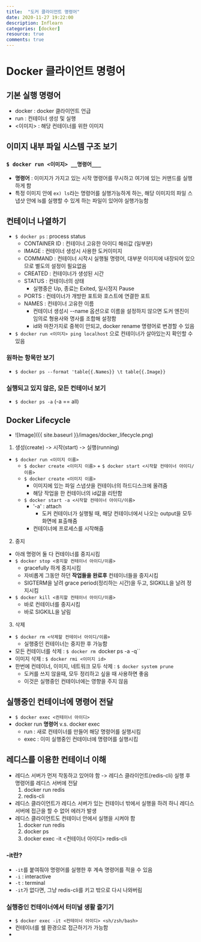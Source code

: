 ```yaml
---
title:  "도커 클라이언트 명령어"
date: 2020-11-27 19:22:00
description: Inflearn
categories: [docker]
resource: true
comments: true
---
```


# Docker 클라이언트 명령어
## 기본 실행 명령어
- docker : docker 클라이언트 언급
- run : 컨테이너 생성 및 실행
- <이미지> : 해당 컨테이너를 위한 이미지

## 이미지 내부 파일 시스템 구조 보기
### `$ docker run <이미지> __명령어___`
- __명령어__ : 이미지가 가지고 있는 시작 명령어를 무시하고 여기에 있는 커맨드를 실행하게 함
- 특정 이미지 안에 `ex) ls`라는 명령어를 실행가능하게 하는, 해당 이미지의 파일 스냅샷 안에 ls를 실행할 수 있게 하는 파일이 있어야 실행가능함

## 컨테이너 나열하기
- `$ docker ps` : process status
  - CONTAINER ID : 컨테이너 고유한 아이디 해쉬값 (일부분)
  - IMAGE : 컨테이너 생성시 사용한 도커이미지
  - COMMAND : 컨테이너 시작시 실행될 명령어, 대부분 이미지에 내장되어 있으므로 별도의 설정이 필요없음
  - CREATED : 컨테이너가 생성된 시간
  - STATUS : 컨테이너의 상태
    - 실행중은 Up, 종료는 Exited, 일시정지 Pause
  - PORTS :  컨테이너가 개방한 포트와 호스트에 연결한 포트
  - NAMES : 컨테이너 고유한 이름
    - 컨테이너 생성시 --name 옵션으로 이름을 설정하지 않으면 도커 엔진이 임의로 형용사와 명사를 조합해 설정함
    - id와 마찬가지로 중복이 안되고, docker rename 명령어로 변경할 수 있음
- `$ docker run <이미지> ping localhost` 으로 컨테이너가 살아있는지 확인할 수 있음

### 원하는 항목만 보기
- `$ docker ps --format 'table{{.Names}} \t table{{.Image}}`


### 실행되고 있지 않은, 모든 컨테이너 보기
- `$ docker ps -a` (-a == all)
  
## Docker Lifecycle
- ![Image]({{ site.baseurl }}/images/docker_lifecycle.png)<br>

1. 생성(create) -> 시작(start) -> 실행(running)
- `$ docker run <이미지 이름>`
  - `$ docker create <이미지 이름>` + `$ docker start <시작할 컨테이너 아이디/이름>`
  - `$ docker create <이미지 이름>`
    - 이미지에 있는 파일 스냅샷을 컨테이너의 하드디스크에 올려줌
    - 해당 작업을 한 컨테이너의 id값을 리턴함
  - `$ docker start -a <시작할 컨테이너 아이디/이름>`
    - '-a' : attach
      - 도커 컨테이너가 실행될 때, 해당 컨테이너에서 나오는 output을 모두 화면에 표출해줌
    - 컨테이너에 프로세스를 시작해줌
   
2. 중지
- 아래 명령어 둘 다 컨테이너를 중지시킴
- `$ docker stop <중지할 컨테이너 아이디/이름>`
  - gracefully 하게 중지시킴
  - 자비롭게 그동안 하던 **작업들을 완료후** 컨테이너들을 중지시킴
  - SIGTERM을 날려 grace period(정리하는 시간)을 두고, SIGKILL을 날려 정지시킴
- `$ docker kill <중지할 컨테이너 아이디/이름>`
  - 바로 컨테이너를 중지시킴
  - 바로 SIGKILL을 날림

3. 삭제
- `$ docker rm <삭제할 컨테이너 아이디/이름>`
  - 실행중인 컨테이너는 중지한 후 가능함
- 모든 컨테이너를 삭제 : `$ docker rm `docker ps -a -q``
- 이미지 삭제 : `$ docker rmi <이미지 id>`
- 한번에 컨테이너, 이미지, 네트워크 모두 삭제 : `$ docker system prune`
  - 도커를 쓰지 않을때, 모두 정리하고 싶을 때 사용하면 좋음
  - 이것은 실행중인 컨테이너에는 영향을 주지 않음

## 실행중인 컨테이너에 명령어 전달
- `$ docker exec <컨테이너 아이디>`
- docker run __명령어__ v.s. docker exec
  - run : 새로 컨테이너를 만들어 해당 명령어를 실행시킴
  - exec : 이미 실행중인 컨테이너에 명령어를 실행시킴

## 레디스를 이용한 컨테이너 이해
- 레디스 서버가 먼저 작동하고 있어야 함 -> 레디스 클라이언트(redis-cli) 실행 후 명령어를 레디스 서버에 전달
  1. docker run redis
  2. redis-cli 
- 레디스 클라이언트가 레디스 서버가 있는 컨테이너 밖에서 실행을 하려 하니 레디스 서버에 접근을 할 수 없어 에러가 발생
- 레디스 클라이언트도 컨테이너 안에서 실행을 시켜야 함
  1. docker run redis
  2. docker ps
  3. docker exec -it <컨테이너 아이디> redis-cli

### -it란?
- `-it`를 붙여줘야 명령어를 실행한 후 계속 명령어를 적을 수 있음
- `-i` : interactive
- `-t` : terminal
- `-it`가 없다면, 그냥 redis-cli를 키고 밖으로 다시 나와버림
  
### 실행중인 컨테이너에서 터미널 생활 즐기기 
- `$ docker exec -it <컨테이너 아이디> <sh/zsh/bash>`
- 컨테이너를 쉘 환경으로 접근하기가 가능함
- 